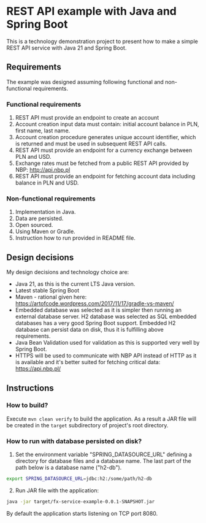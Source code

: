 # REST API example with Java and Spring Boot
This is a technology demonstration project to present how to make a simple REST API service with Java 21 and Spring Boot.

## Requirements
The example was designed assuming following functional and non-functional requirements.

### Functional requirements
1. REST API must provide an endpoint to create an account
2. Account creation input data must contain: initial account balance in PLN, first name, last name.
3. Account creation procedure generates unique account identifier, which is returned and must be used in subsequent REST API calls.
4. REST API must provide an endpoint for a currency exchange between PLN and USD.
5. Exchange rates must be fetched from a public REST API provided by NBP: http://api.nbp.pl
6. REST API must provide an endpoint for fetching account data including balance in PLN and USD.

### Non-functional requirements
1. Implementation in Java.
2. Data are persisted.
3. Open sourced.
4. Using Maven or Gradle.
5. Instruction how to run provided in README file.

## Design decisions
My design decisions and technology choice are:
- Java 21, as this is the current LTS Java version. 
- Latest stable Spring Boot
- Maven - rational given here: https://artofcode.wordpress.com/2017/11/17/gradle-vs-maven/
- Embedded database was selected as it is simpler then running an external database server. H2 database was selected as SQL embedded 
databases has a very good Spring Boot support. Embedded H2 database can persist data on disk, thus it is fulfilling above requirements.
- Java Bean Validation used for validation as this is supported very well by Spring Boot.
- HTTPS will be used to communicate with NBP API instead of HTTP as it is available and it's better suited for fetching critical data:
https://api.nbp.pl/

## Instructions

### How to build?
Execute `mvn clean verify` to build the application. As a result a JAR file will be created in 
the `target` subdirectory of project's root directory.

### How to run with database persisted on disk?
1. Set the environment variable "SPRING_DATASOURCE_URL" defining a directory for database files and a database name. The last part of the path below is a database name ("h2-db").
```bash
export SPRING_DATASOURCE_URL=jdbc:h2:/some/path/h2-db
```
2. Run JAR file with the application:
```bash
java -jar target/fx-service-example-0.0.1-SNAPSHOT.jar
```
By default the application starts listening on TCP port 8080.
